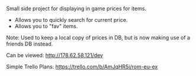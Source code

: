 Small side project for displaying in game prices for items.

- Allows you to quickly search for current price.
- Allows you to "fav" items.

Note: Used to keep a local copy of prices in DB, but is now making use of a friends DB instead.

Can be viewed: http://178.62.58.121/dev

Simple Trello Plans: https://trello.com/b/AmJqHR5i/rom-eu-ex
